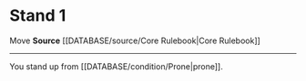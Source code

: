 ﻿---
actions: '[one-action]'
id: '86'
name: Stand
rarity: Common
source: '[[DATABASE/source/Core Rulebook|Core Rulebook]]'
trait:
- '[[DATABASE/trait/Move|Move]]'
type: Action

---
# Stand <span class="action-icon">1</span>

<span class="item-trait">Move</span>
**Source** [[DATABASE/source/Core Rulebook|Core Rulebook]]

---
You stand up from [[DATABASE/condition/Prone|prone]].
